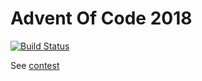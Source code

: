 # Advent Of Code 2018

[![Build Status](https://nattress.visualstudio.com/adventofcode/_apis/build/status/adventofcode-CI)](https://nattress.visualstudio.com/adventofcode/_build/latest?definitionId=3)

See [contest](https://www.adventofcode.com)
